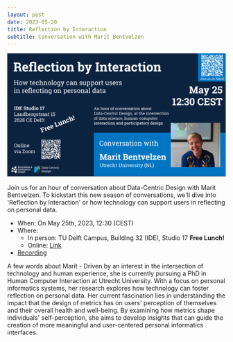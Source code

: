 ```yaml
---
layout: post
date: 2023-05-20
title: Reflection by Interaction
subtitle: Conversation with Marit Bentvelzen
---
```


![Conversation with Marit Bentvelzen](public/img/conversations/dcd-conversation-marit.png)

Join us for an hour of conversation about Data-Centric Design with Marit Bentvelzen. To kickstart this new season of conversations, we'll dive into 'Reflection by Interaction' or how technology can support users in reflecting on personal data.

* When: On May 25th, 2023, 12:30 (CEST)
* Where:
    * In person: TU Delft Campus, Building 32 (IDE), Studio 17 **Free Lunch!**
    * Online: [Link](https://edu.nl/wumw3)
* [Recording](https://podcasts.apple.com/nl/podcast/conversation-with-marit-bentvelzen-reflection-by/id1581554015?i=1000615050837)

A few words about Marit - Driven by an interest in the intersection of technology and human experience, she is currently pursuing a PhD in Human Computer Interaction at Utrecht University. With a focus on personal informatics systems, her research explores how technology can foster reflection on personal data. Her current fascination lies in understanding the impact that the design of metrics has on users' perception of themselves and their overall health and well-being. By examining how metrics shape individuals' self-perception, she aims to develop insights that can guide the creation of more meaningful and user-centered personal informatics interfaces.